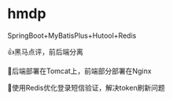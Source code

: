 # hmdp
SpringBoot+MyBatisPlus+Hutool+Redis

👍黑马点评，前后端分离

🙋后端部署在Tomcat上，前端部分部署在Nginx

👏使用Redis优化登录短信验证，解决token刷新问题
